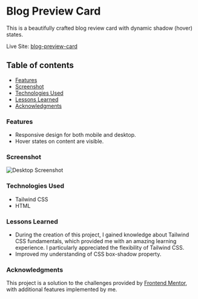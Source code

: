 # Blog Preview Card

This is a beautifully crafted blog review card with dynamic shadow (hover) states.

Live Site: [blog-preview-card](https://isushmoy.github.io/blog-preview-card/)

## Table of contents

- [Features](#features)
- [Screenshot](#screenshot)
- [Technologies Used](#technologies-used)
- [Lessons Learned](#lessons-learned)
- [Acknowledgments](#acknowledgments)

### Features

- Responsive design for both mobile and desktop.
- Hover states on content are visible.

### Screenshot

![Desktop Screenshot](./assets/images/screenshot-d.jpeg)

### Technologies Used

- Tailwind CSS
- HTML

### Lessons Learned

- During the creation of this project, I gained knowledge about Tailwind CSS fundamentals, which provided me with an amazing learning experience. I particularly appreciated the flexibility of Tailwind CSS.
- Improved my understanding of CSS box-shadow property.

### Acknowledgments

This project is a solution to the challenges provided by [Frontend Mentor](https://www.frontendmentor.io/solutions/blog-preview-card-tailwind-css-3XGLb37XJt), with additional features implemented by me.
